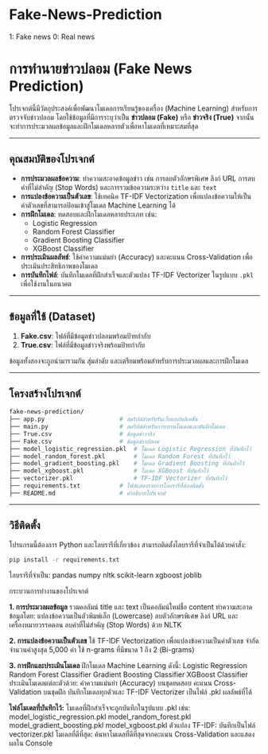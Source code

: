 # Fake-News-Prediction
1: Fake news
0: Real news

# การทำนายข่าวปลอม (Fake News Prediction)

โปรเจกต์นี้มีวัตถุประสงค์เพื่อพัฒนาโมเดลการเรียนรู้ของเครื่อง (Machine Learning) สำหรับการตรวจจับข่าวปลอม โดยใช้ข้อมูลที่มีการระบุว่าเป็น **ข่าวปลอม (Fake)** หรือ **ข่าวจริง (True)** จากนั้นจะทำการประมวลผลข้อมูลและฝึกโมเดลหลายตัวเพื่อหาโมเดลที่เหมาะสมที่สุด

---

## คุณสมบัติของโปรเจกต์

- **การประมวลผลข้อความ**: ทำความสะอาดข้อมูลข่าว เช่น การลบตัวอักษรพิเศษ ลิงก์ URL การลบคำที่ไม่สำคัญ (Stop Words) และการรวมข้อความระหว่าง `title` และ `text` 
- **การแปลงข้อความเป็นตัวเลข**: ใช้เทคนิค TF-IDF Vectorization เพื่อแปลงข้อความให้เป็นค่าตัวเลขที่สามารถป้อนเข้าสู่โมเดล Machine Learning ได้
- **การฝึกโมเดล**: ทดสอบและฝึกโมเดลหลายประเภท เช่น:
  - Logistic Regression
  - Random Forest Classifier
  - Gradient Boosting Classifier
  - XGBoost Classifier
- **การประเมินผลลัพธ์**: ใช้ค่าความแม่นยำ (Accuracy) และคะแนน Cross-Validation เพื่อประเมินประสิทธิภาพของโมเดล
- **การบันทึกไฟล์**: บันทึกโมเดลที่ฝึกสำเร็จและตัวแปลง TF-IDF Vectorizer ในรูปแบบ `.pkl` เพื่อใช้งานในอนาคต

---

## ข้อมูลที่ใช้ (Dataset)

1. **Fake.csv**: ไฟล์ที่มีข้อมูลข่าวปลอมพร้อมป้ายกำกับ
2. **True.csv**: ไฟล์ที่มีข้อมูลข่าวจริงพร้อมป้ายกำกับ

ข้อมูลทั้งสองจะถูกนำมารวมกัน สุ่มลำดับ และเตรียมพร้อมสำหรับการประมวลผลและการฝึกโมเดล

---

## โครงสร้างโปรเจกต์

```bash
fake-news-prediction/
├── app.py                     # สคริปต์สำหรับรันเว็บแอปพลิเคชัน
├── main.py                    # สคริปต์สำหรับการเทรนโมเดลและบันทึกโมเดล
├── True.csv                   # ข้อมูลข่าวจริง
├── Fake.csv                   # ข้อมูลข่าวปลอม
├── model_logistic_regression.pkl  # โมเดล Logistic Regression ที่บันทึกไว้
├── model_random_forest.pkl        # โมเดล Random Forest ที่บันทึกไว้
├── model_gradient_boosting.pkl    # โมเดล Gradient Boosting ที่บันทึกไว้
├── model_xgboost.pkl              # โมเดล XGBoost ที่บันทึกไว้
├── vectorizer.pkl                 # TF-IDF Vectorizer ที่บันทึกไว้
├── requirements.txt           # ไฟล์แสดงรายการไลบรารีที่ต้องติดตั้ง
├── README.md                  # คำอธิบายโปรเจกต์
```

---


## วิธีติดตั้ง

โปรแกรมนี้ต้องการ Python และไลบรารีที่เกี่ยวข้อง สามารถติดตั้งไลบรารีที่จำเป็นได้ด้วยคำสั่ง:

```bash
pip install -r requirements.txt
```

ไลบรารีที่จำเป็น:
pandas
numpy
nltk
scikit-learn
xgboost
joblib

กระบวนการทำงานของโปรเจกต์

**1. การประมวลผลข้อมูล**
รวมคอลัมน์ title และ text เป็นคอลัมน์ใหม่ชื่อ content
ทำความสะอาดข้อมูลโดย:
แปลงข้อความเป็นตัวพิมพ์เล็ก (Lowercase)
ลบตัวอักษรพิเศษ ลิงก์ URL และเครื่องหมายวรรคตอน
ลบคำที่ไม่สำคัญ (Stop Words) ด้วย NLTK

**2. การแปลงข้อความเป็นตัวเลข**
ใช้ TF-IDF Vectorization เพื่อแปลงข้อความเป็นค่าตัวเลข
จำกัดจำนวนคำสูงสุด 5,000 คำ
ใช้ n-grams ที่มีขนาด 1 ถึง 2 (Bi-grams)

**3. การฝึกและประเมินโมเดล**
ฝึกโมเดล Machine Learning ดังนี้:
Logistic Regression
Random Forest Classifier
Gradient Boosting Classifier
XGBoost Classifier
ประเมินโมเดลแต่ละตัวด้วย:
ค่าความแม่นยำ (Accuracy) บนชุดทดสอบ
คะแนน Cross-Validation บนชุดฝึก
บันทึกโมเดลทุกตัวและ TF-IDF Vectorizer เป็นไฟล์ .pkl
ผลลัพธ์ที่ได้

**ไฟล์โมเดลที่บันทึกไว้:** โมเดลที่ฝึกสำเร็จจะถูกบันทึกในรูปแบบ .pkl เช่น:
model_logistic_regression.pkl
model_random_forest.pkl
model_gradient_boosting.pkl
model_xgboost.pkl
ตัวแปลง TF-IDF: บันทึกเป็นไฟล์ vectorizer.pkl
โมเดลที่ดีที่สุด: ค้นหาโมเดลที่ดีที่สุดจากคะแนน Cross-Validation และแสดงผลใน Console
